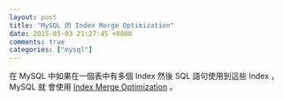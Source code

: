 ```yaml
---
layout: post
title: "MySQL 的 Index Merge Optimization"
date: 2015-05-03 21:27:45 +0800
comments: true
categories: ["mysql"]
---
```



<!-- more -->


在 MySQL 中如果在一個表中有多個 Index 然後 SQL 語句使用到這些 Index ， MySQL 就
會使用 [Index Merge Optimization] 。




[Index Merge Optimization]:http://dev.mysql.com/doc/refman/5.0/en/index-merge-optimization.html